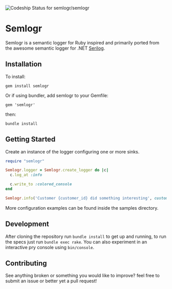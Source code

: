 ![Codeship Status for semlogr/semlogr](https://codeship.com/projects/b5709d40-3693-0134-2dce-36dc468776c7/status?branch=master)

# Semlogr

Semlogr is a semantic logger for Ruby inspired and primarily ported from the awesome semantic logger for .NET [Serilog](http://serilog.net/).

## Installation

To install:

    gem install semlogr

Or if using bundler, add semlogr to your Gemfile:

    gem 'semlogr'

then:

    bundle install

## Getting Started

Create an instance of the logger configuring one or more sinks. 

```ruby
require "semlogr"

Semlogr.logger = Semlogr.create_logger do |c|
  c.log_at :info

  c.write_to :colored_console
end

Semlogr.info('Customer {customer_id} did something interesting', customer_id: 1234)
```

More configuration examples can be found inside the samples directory.

## Development

After cloning the repository run `bundle install` to get up and running, to run the specs just run `bundle exec rake`. You can also experiment in an interactive pry console using `bin/console`.

## Contributing

See anything broken or something you would like to improve? feel free to submit an issue or better yet a pull request!
